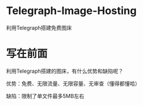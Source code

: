 # Telegraph-Image-Hosting
利用Telegraph搭建免费图床

# 写在前面
利用Telegraph搭建的图床，有什么优势和缺陷呢？

优势：免费、无限流量、无限容量、无审查（懂得都懂哈） 

缺陷：限制了单文件最多5MB左右

